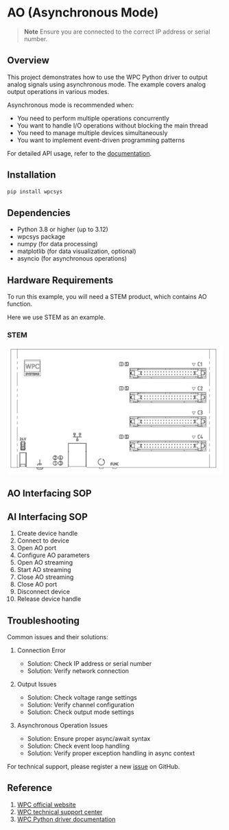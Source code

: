 # AO (Asynchronous Mode)
> **Note**
> Ensure you are connected to the correct IP address or serial number.

## Overview

This project demonstrates how to use the WPC Python driver to output analog signals using asynchronous mode.
The example covers analog output operations in various modes.

Asynchronous mode is recommended when:
- You need to perform multiple operations concurrently
- You want to handle I/O operations without blocking the main thread
- You need to manage multiple devices simultaneously
- You want to implement event-driven programming patterns

For detailed API usage, refer to the [documentation](https://wpc-systems-ltd.github.io/WPC_Python_driver_release/).

## Installation

```bash
pip install wpcsys
```

## Dependencies

- Python 3.8 or higher (up to 3.12)
- wpcsys package
- numpy (for data processing)
- matplotlib (for data visualization, optional)
- asyncio (for asynchronous operations)

## Hardware Requirements

To run this example, you will need a STEM product, which contains AO function.

Here we use STEM as an example.

### STEM

<img src="https://github.com/WPC-Systems-Ltd/WPC_Python_driver_release/blob/main/Reference/Pinouts/pinout-STEM.JPG" alt="drawing" width="600"/>

## AO Interfacing SOP

## AI Interfacing SOP

1. Create device handle
2. Connect to device
3. Open AO port
4. Configure AO parameters
5. Open AO streaming
6. Start AO streaming
7. Close AO streaming
8. Close AO port
9. Disconnect device
10. Release device handle

## Troubleshooting

Common issues and their solutions:

1. Connection Error
   - Solution: Check IP address or serial number
   - Solution: Verify network connection

2. Output Issues
   - Solution: Check voltage range settings
   - Solution: Verify channel configuration
   - Solution: Check output mode settings

3. Asynchronous Operation Issues
   - Solution: Ensure proper async/await syntax
   - Solution: Check event loop handling
   - Solution: Verify proper exception handling in async context

For technical support, please register a new [issue](https://github.com/WPC-Systems-Ltd/WPC_Python_driver_release/issues) on GitHub.

## Reference

1. [WPC official website](https://www.wpc.com.tw/)
2. [WPC technical support center](https://wpc.super.site/)
3. [WPC Python driver documentation](https://wpc-systems-ltd.github.io/WPC_Python_driver_release/)